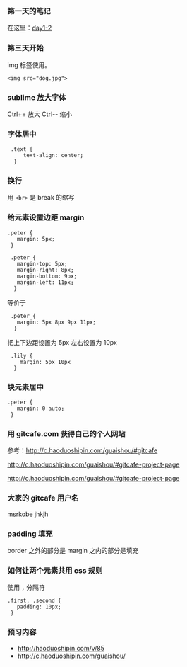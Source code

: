 ### 第一天的笔记
在这里：[day1-2](http://c.haoduoshipin.com/dcity/)


### 第三天开始

img 标签使用。


    <img src="dog.jpg">
    
    
    
### sublime 放大字体

Ctrl++ 放大 Ctrl-- 缩小

### 字体居中


     .text {
         text-align: center;
      }
      
### 换行

用 `<br>` 是 break 的缩写


### 给元素设置边距 margin


    .peter {
       margin: 5px;
     }
     
     .peter {
       margin-top: 5px;
       margin-right: 8px;
       margin-bottom: 9px;
       margin-left: 11px;
      }




等价于

    
     .peter {
       margin: 5px 8px 9px 11px;
      }
      
      
把上下边距设置为 5px 左右设置为 10px


     .lily {
        margin: 5px 10px
      }
### 块元素居中


    .peter {
       margin: 0 auto;
     }
     
     
     
### 用 gitcafe.com  获得自己的个人网站

参考：http://c.haoduoshipin.com/guaishou/#gitcafe

http://c.haoduoshipin.com/guaishou/#gitcafe-project-page


http://c.haoduoshipin.com/guaishou/#gitcafe-project-page


### 大家的 gitcafe 用户名

msrkobe  jhkjh


### padding 填充

border 之外的部分是 margin 之内的部分是填充


### 如何让两个元素共用 css 规则

使用 `,` 分隔符

    
    .first, .second {
       padding: 10px;
     }


### 预习内容

- http://haoduoshipin.com/v/85
- http://c.haoduoshipin.com/guaishou/
